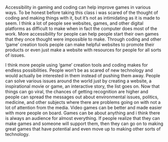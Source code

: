 Accessibility in gaming and coding can help improve games in various ways. To be honest before taking this class i was scared of the thought of coding and making things with it, but it’s not as intimidating as it is made to seem. I think a lot of people see websites, games, and other digital platforms as difficult to make when in fact the computer does most of the work. More accessibility for people can help people start their own games that they once thought were impossible to make. Through coding and other ‘game’ creation tools people can make helpful websites to promote their products or even just make a website with resources for people for all sorts of issues.

 
 I think more people using ‘game’ creation tools and coding makes for endless possibilities. People won’t be as scared of new technology and would actually be interested in them instead of pushing them away. People can solve various issues around the world just by creating a website, a inspirational movie or game, an interactive story, the list goes on. Now that things can go viral, the chances of getting recognition are higher and people can spread the messages out about environmental issues, politics, medicine, and other subjects where there are problems going on with not a lot of attention from the media. Video games can be better and made easier with more people on board. Games can be about anything and i think there is always an audience for almost everything. If people realize that they can make games and someone will support them, then they can go on to making great games that have potential and even move up to making other sorts of technology.
